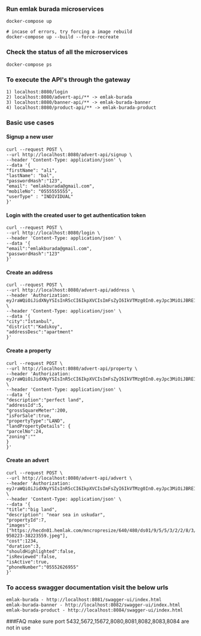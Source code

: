 ### Run emlak burada microservices
    docker-compose up

    # incase of errors, try forcing a image rebuild
    docker-compose up --build --force-recreate

### Check the status of all the microservices
    docker-compose ps

### To execute the API's through the gateway
    1) localhost:8080/login 
    2) localhost:8080/advert-api/** -> emlak-burada
    3) localhost:8080/banner-api/** -> emlak-burada-banner 
    4) localhost:8080/product-api/** -> emlak-burada-product

### Basic use cases
#### Signup a new user
    curl --request POST \
    --url http://localhost:8080/advert-api/signup \
    --header 'Content-Type: application/json' \
    --data '{
    "firstName": "ali",
    "lastName": "bal",
    "passwordHash":"123",
    "email": "emlakburada@gmail.com",
    "mobileNo": "0555555555",
    "userType" : "INDIVIDUAL"
    }'
#### Login with the created user to get authentication token
    curl --request POST \
    --url http://localhost:8080/login \
    --header 'Content-Type: application/json' \
    --data '{
    "email":"emlakburada@gmail.com",
    "passwordHash":"123"
    }'
#### Create an address
    curl --request POST \
    --url http://localhost:8080/advert-api/address \
    --header 'Authorization: eyJraWQiOiJidXNyYSIsInR5cCI6IkpXVCIsImFsZyI6IkVTMzg0In0.eyJpc3MiOiJBRE1JTiIsImF1ZCI6IkFQSV9VU0VSIiwic3ViIjoiNCIsIlVTRVJOQU1FIjoiYWxpIGJhbCIsImV4cCI6MTY0ODA2NTQzNX0.JdLLAc17pCtcA_29BoTc0CHqCWpaG6LvIE77r6NwHs6kjzssRWRBXU5dvloSk5UUGJJXJTBpXtdGnRLhHTmlMG4DwKFYRE1BsEutirhLtpd96FyOMtROwCZoFJEfQSpX' \
    --header 'Content-Type: application/json' \
    --data '{
    "city":"Istanbul",
    "district":"Kadıkoy",
    "addressDesc":"apartment"
    }'
#### Create a property
    curl --request POST \
    --url http://localhost:8080/advert-api/property \
    --header 'Authorization: eyJraWQiOiJidXNyYSIsInR5cCI6IkpXVCIsImFsZyI6IkVTMzg0In0.eyJpc3MiOiJBRE1JTiIsImF1ZCI6IkFQSV9VU0VSIiwic3ViIjoiNCIsIlVTRVJOQU1FIjoiYWxpIGJhbCIsImV4cCI6MTY0ODA2NTQzNX0.JdLLAc17pCtcA_29BoTc0CHqCWpaG6LvIE77r6NwHs6kjzssRWRBXU5dvloSk5UUGJJXJTBpXtdGnRLhHTmlMG4DwKFYRE1BsEutirhLtpd96FyOMtROwCZoFJEfQSpX' \
    --header 'Content-Type: application/json' \
    --data '{
    "description":"perfect land",
    "addressId":5,
    "grossSquareMeter":200,
    "isForSale":true,
    "propertyType":"LAND",
    "landPropertyDetails": {
    "parcelNo":24,
    "zoning":""
    }
    }'
#### Create an advert
    curl --request POST \
    --url http://localhost:8080/advert-api/advert \
    --header 'Authorization: eyJraWQiOiJidXNyYSIsInR5cCI6IkpXVCIsImFsZyI6IkVTMzg0In0.eyJpc3MiOiJBRE1JTiIsImF1ZCI6IkFQSV9VU0VSIiwic3ViIjoiNCIsIlVTRVJOQU1FIjoiYWxpIGJhbCIsImV4cCI6MTY0ODA2NTQzNX0.JdLLAc17pCtcA_29BoTc0CHqCWpaG6LvIE77r6NwHs6kjzssRWRBXU5dvloSk5UUGJJXJTBpXtdGnRLhHTmlMG4DwKFYRE1BsEutirhLtpd96FyOMtROwCZoFJEfQSpX' \
    --header 'Content-Type: application/json' \
    --data '{
    "title":"big land",
    "description": "near sea in uskudar",
    "propertyId":7,
    "images":["https://hecdn01.hemlak.com/mncropresize/640/480/ds01/9/5/5/3/2/2/8/3/1641564767-950223-38223559.jpeg"],
    "cost":1234,
    "duration":3,
    "shouldHighlighted":false,
    "isReviewed":false,
    "isActive":true,
    "phoneNumber":"05552626955"
    }'

### To access swagger documentation visit the below urls
    emlak-burada - http://localhost:8081/swagger-ui/index.html
    emlak-burada-banner - http://localhost:8082/swagger-ui/index.html
    emlak-burada-product - http://localhost:8084/swagger-ui/index.html

###FAQ
    make sure port 5432,5672,15672,8080,8081,8082,8083,8084 are not in use
